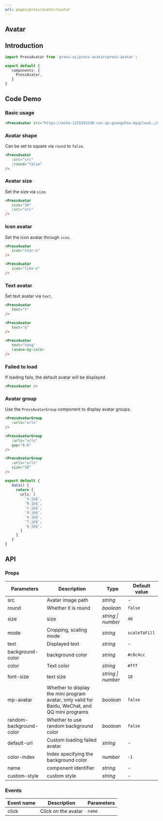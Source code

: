 ```yaml
---
url: pages/press/avatar/avatar
---
```


## Avatar


## Introduction

```ts
import PressAvatar from 'press-ui/press-avatar/press-avatar';

export default {
   components: {
     PressAvatar,
   }
}
```

## Code Demo

### Basic usage

```html
<PressAvatar src="https://mike-1255355338.cos.ap-guangzhou.myqcloud.…/article/2023/10/own_mike_0ab8e66284a3617ed9.jpeg" />
```


### Avatar shape

Can be set to square via `round` to `false`.

```html
<PressAvatar
   :src="src"
   :round="false"
/>
```

### Avatar size

Set the size via `size`.

```html
<PressAvatar
   size="30"
   :src="src"
/>
```

### Icon avatar

Set the icon avatar through `icon`.

```html
<PressAvatar
   icon="star-o"
/>

<PressAvatar
   icon="like-o"
/>
```

### Text avatar

Set text avatar via `text`.

```html
<PressAvatar
   text="Y"
/>

<PressAvatar
   text="G"
/>

<PressAvatar
   text="Yang"
   random-bg-color
/>
```

### Failed to load

If loading fails, the default avatar will be displayed.

```html
<PressAvatar />
```

### Avatar group

Use the `PressAvatarGroup` component to display avatar groups.

```html
<PressAvatarGroup
   :urls="urls"
/>

<PressAvatarGroup
   :urls="urls"
   gap="0.6"
/>

<PressAvatarGroup
   :urls="urls"
   size="50"
/>
```

```ts
export default {
   data() {
     return {
       urls: [
         'a.jpg',
         'b.jpg',
         'c.jpg',
         'd.jpg',
         'e.jpg',
         'f.jpg',
         'g.jpg',
       ]
     }
   }
}
```


## API

### Props

| Parameters              | Description                                                                                    | Type               | Default value |
| ----------------------- | ---------------------------------------------------------------------------------------------- | ------------------ | ------------- |
| src                     | Avatar image path                                                                              | _string_           | -             |
| round                   | Whether it is round                                                                            | _boolean_          | `false`       |
| size                    | size                                                                                           | _string \| number_ | `40`          |
| mode                    | Cropping, scaling mode                                                                         | _string_           | `scaleToFill` |
| text                    | Displayed text                                                                                 | _string_           | -             |
| background-color        | background color                                                                               | _string_           | `#c0c4cc`     |
| color                   | Text color                                                                                     | _string_           | `#fff`        |
| font-size               | text size                                                                                      | _string \| number_ | `18`          |
| mp-avatar               | Whether to display the mini program avatar, only valid for Baidu, WeChat, and QQ mini programs | _boolean_          | `false`       |
| random-background-color | Whether to use random background color                                                         | _boolean_          | `false`       |
| default-url             | Custom loading failed avatar                                                                   | _string_           | -             |
| color-index             | Index specifying the background color                                                          | _number_           | `-1`          |
| name                    | component identifier                                                                           | _string_           | -             |
| custom-style            | custom style                                                                                   | _string_           | -             |



### Events

| Event name | Description         | Parameters |
| ---------- | ------------------- | ---------- |
| click      | Click on the avatar | `name`     |